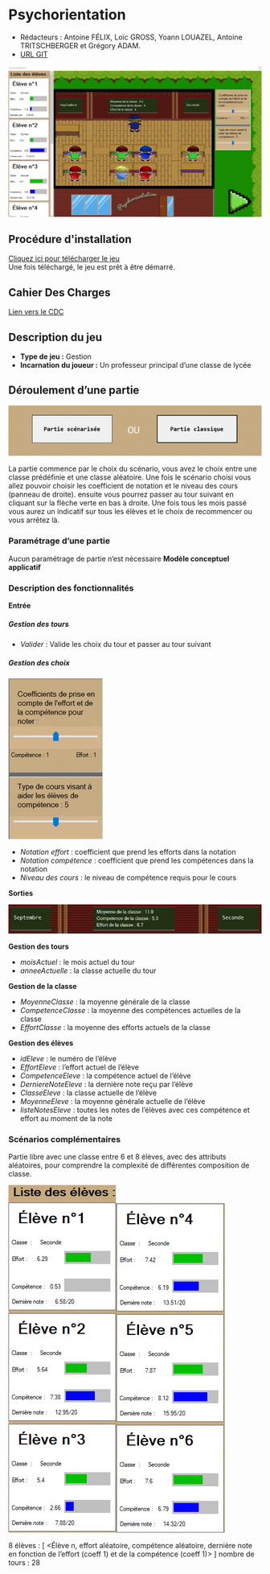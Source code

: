 # Psychorientation

- Rédacteurs : Antoine FÉLIX, Loïc GROSS, Yoann LOUAZEL, Antoine TRITSCHBERGER et Grégory ADAM.
- [URL GIT](https://git.unistra.fr/m.a.t.h.s.-manieurs-de-l-avenir-technologique-des-humains-stup-faits/psychorientation)

![Illustration](/images/fenetrePrincipale.PNG)

## Procédure d'installation

[Cliquez ici pour télécharger le jeu](https://git.unistra.fr/m.a.t.h.s.-manieurs-de-l-avenir-technologique-des-humains-stup-faits/psychorientation/-/raw/master/historique_prototypes/Psychorientation_V8.exe?inline=false)<br/>
Une fois téléchargé, le jeu est prêt à être démarré.

## Cahier Des Charges

[Lien vers le CDC](./CDC.md)

## Description du jeu
- __Type de jeu :__ Gestion 
- __Incarnation du joueur :__ Un professeur principal d’une classe de lycée
## Déroulement d’une partie

![Illustration](/images/choixScenario.PNG)

La partie commence par le choix du scénario, vous avez le choix entre une classe prédéfinie et une classe aléatoire. Une fois le scénario choisi vous allez pouvoir choisir les coefficient de notation et le niveau des cours (panneau de droite). ensuite vous pourrez passer au tour suivant en cliquant sur la flèche verte en bas à droite. Une fois tous les mois passé vous aurez un indicatif sur tous les élèves et le choix de recommencer ou vous arrêtez là.

### Paramétrage d’une partie

Aucun paramétrage de partie n’est nécessaire
__Modèle conceptuel applicatif__

### Description des fonctionnalités 
__Entrée__
##### Gestion des tours

- _Valider_ : Valide les choix du tour et passer au tour suivant

##### Gestion des choix
![Illustration](/images/choixTour.PNG)
- _Notation effort_ : coefficient que prend les efforts dans la notation
- _Notation compétence_ : coefficient que prend les compétences dans la notation
- _Niveau des cours_ : le niveau de compétence requis pour le cours

__Sorties__

![Illustration](/images/infoSorti.PNG)

__Gestion des tours__
- _moisActuel_ : le mois actuel du tour
- _anneeActuelle_ : la classe actuelle du tour

__Gestion de la classe__
- _MoyenneClasse_ : la moyenne générale de la classe
- _CompetenceClasse_ : la moyenne des compétences actuelles de la classe
- _EffortClasse_ : la moyenne des efforts actuels de la classe

__Gestion des élèves__

- _idEleve_ : le numéro de l’élève
- _EffortEleve_ : l’effort actuel de l’élève
- _CompetenceEleve_ : la compétence actuel de l’élève
- _DerniereNoteEleve_ : la dernière note reçu par l’élève
- _ClasseEleve_ : la classe actuelle de l’élève
- _MoyenneEleve_ : la moyenne générale actuelle de l’élève
- _listeNotesEleve_ : toutes les notes de l’élèves avec ces compétence et effort au moment de la note

### Scénarios complémentaires

Partie libre avec une classe entre 6 et 8 élèves, avec des attributs aléatoires, pour comprendre la complexité de différentes composition de classe.

![Illustration](/images/scenarioComplementaire.PNG)![Illustration](/images/scenarioComplementaire2.PNG)

8 élèves : [ <Élève n, effort aléatoire, compétence aléatoire, dernière note en fonction de l’effort (coeff 1) et de la compétence (coeff 1)>  ]
nombre de tours : 28

